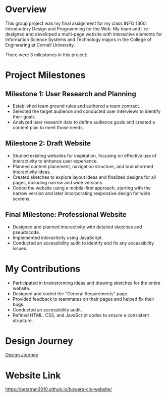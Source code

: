# Overview
This group project was my final assignment for my class INFO 1300: Introductory Design and Programming for the Web. My team and I re-designed and developed a multi-page website with interactive elements for Information Science Systems and Technology majors in the College of Engineering at Cornell University. 

There were 3 milestones in this project: 

# Project Milestones
## Milestone 1: User Research and Planning
- Established team ground rules and authored a team contract.
- Selected the target audience and conducted user interviews to identify their goals.
- Analyzed user research data to define audience goals and created a content plan to meet those needs.

## Milestone 2: Draft Website 
- Studied existing websites for inspiration, focusing on effective use of interactivity to enhance user experience.
- Planned content placement, navigation structure, and brainstormed interactivity ideas.
- Created sketches to explore layout ideas and finalized designs for all pages, including narrow and wide versions.
- Coded the website using a mobile-first approach, starting with the narrow version and later incorporating responsive design for wide screens.

## Final Milestone: Professional Website
- Designed and planned interactivity with detailed sketches and pseudocode. 
- Implemented interactivity using JavaScript.
- Conducted an accessibility audit to identify and fix any accessibility issues.

# My Contributions 
- Participated in brainstorming ideas and drawing sketches for the entire website.
- Designed and coded the "General Requirements" page.
- Provided feedback to teammates on their pages and helped fix their bugs.
- Conducted an accessibility audit.
- Refined HTML, CSS, and JavaScript codes to ensure a consistent structure.

# Design Journey 
[Design Journey](design-plan/design-journey.md)

# Website Link 
<https://betatran3010.github.io/bowers-cis-website/>